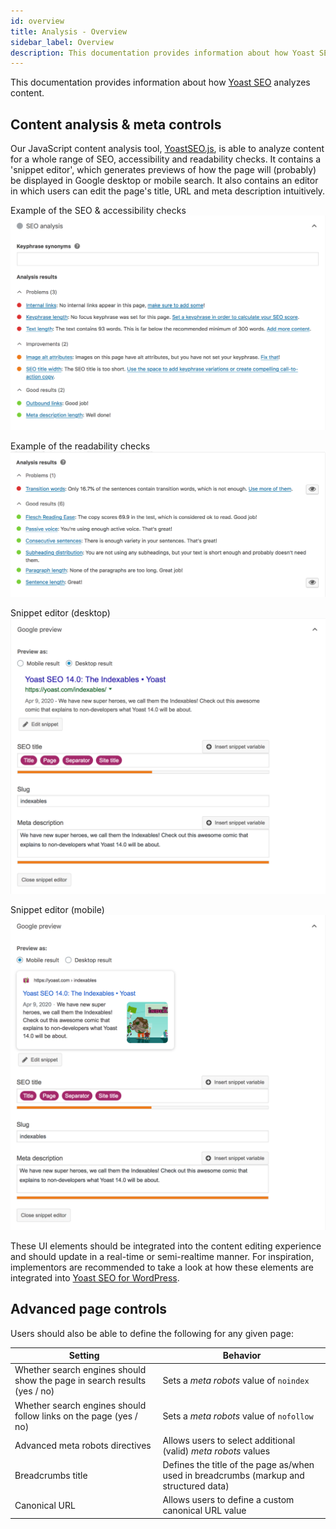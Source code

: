 ```yaml
---
id: overview
title: Analysis - Overview
sidebar_label: Overview
description: This documentation provides information about how Yoast SEO analyzes content.
---
```

This documentation provides information about how [Yoast SEO](https://yoast.com/wordpress/plugins/seo/) analyzes content.

## Content analysis & meta controls
Our JavaScript content analysis tool, [YoastSEO.js](https://github.com/Yoast/javascript/tree/master/packages/yoastseo), is able to analyze content for a whole range of SEO, accessibility and readability checks.
It contains a 'snippet editor', which generates previews of how the page will (probably) be displayed in Google desktop or mobile search.
It also contains an editor in which users can edit the page's title, URL and meta description intuitively.

Example of the SEO & accessibility checks
![Example of the SEO & accessibility checks](seo-analysis.png)

Example of the readability checks
![Example of the SEO & accessibility checks](readability.png)

Snippet editor (desktop)
![Snippet editor (desktop)](desktop-preview.png)

Snippet editor (mobile)
![Snippet editor (mobile)](mobile-preview.png)

These UI elements should be integrated into the content editing experience and should update in a real-time or semi-realtime manner. For inspiration, implementors are recommended to take a look at how these elements are integrated into [Yoast SEO for WordPress](https://wordpress.org/plugins/wordpress-seo/).

## Advanced page controls
Users should also be able to define the following for any given page:

| Setting | Behavior |
| ---- | -- |
| Whether search engines should show the page in search results (yes / no) | Sets a *meta robots* value of `noindex` |
| Whether search engines should follow links on the page (yes / no) | Sets a *meta robots* value of `nofollow` |
| Advanced meta robots directives | Allows users to select additional (valid) *meta robots* values |
| Breadcrumbs title | Defines the title of the page as/when used in breadcrumbs (markup and structured data) |
| Canonical URL | Allows users to define a custom canonical URL value |


